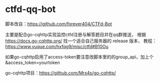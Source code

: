# ctfd-qq-bot
脚本改自：https://github.com/forever404/CTFd-Bot

主要是配合go-cqhttp实现监控ctfd注册与解答题目并在qq群推送，
根据 https://docs.go-cqhttp.org/ 找一个适合自己服务器的 release 版本，
教程：https://www.yuque.com/hxfqg9/misc/ctfd#B10Ou

如果go-cqhttp启用了access-token要注意改脚本里的的group_api，加上个&access_token=yourtoken

go-cqhttp项目：https://github.com/Mrs4s/go-cqhttp/